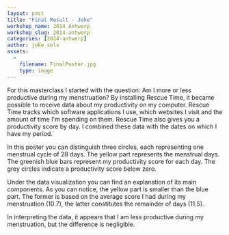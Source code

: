 ```yaml
---
layout: post
title: "Final Result - Joke"
workshop_name: 2014 Antwerp
workshop_slug: 2014-antwerp
categories: [2014-antwerp]
author: joke sels
assets:
  -
    filename: FinalPoster.jpg
    type: image
---
```

For this masterclass I started with the question: Am I more or less productive during my menstruation? 
By installing Rescue Time, it became possible to receive data about my productivity on my computer. Rescue Time tracks which software applications I use, which websites I visit and the amount of time I'm spending on them. Rescue Time also  gives you a productivity score by day. I combined these data with the dates on which I have my period.

In this poster you can distinguish three circles, each representing one menstrual cycle of 28 days. The yellow part represents the menstrual days. The greenish blue bars represent my productivity score for each day. The grey circles indicate a productivity score below zero.

Under the data visualization you can find an explanation of its main components. As you can notice, the yellow part is smaller than the blue part. The former is based on the average score I had during my menstruation (10.7), the latter constitutes the remainder of days (11.5). 

In interpreting the data, it appears that I am less productive during my menstruation, but the difference is negligible.  
